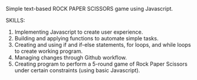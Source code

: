 Simple text-based ROCK PAPER SCISSORS game using Javascript. 

SKILLS:

1. Implementing Javascript to create user experience.
2. Building and applying functions to automate simple tasks.
3. Creating and using if and if-else statements, for loops, and while loops to create working program.
4. Managing changes through Github workflow. 
5. Creating program to perform a 5-round game of Rock Paper Scissors under certain constraints (using basic Javascript).